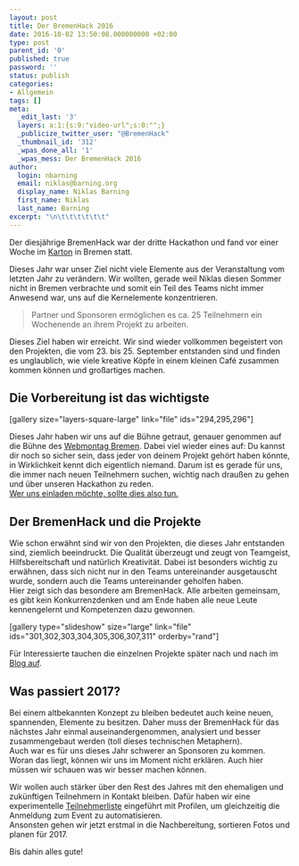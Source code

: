 ```yaml
---
layout: post
title: Der BremenHack 2016
date: 2016-10-02 13:50:08.000000000 +02:00
type: post
parent_id: '0'
published: true
password: ''
status: publish
categories:
- Allgemein
tags: []
meta:
  _edit_last: '3'
  layers: a:1:{s:9:"video-url";s:0:"";}
  _publicize_twitter_user: "@BremenHack"
  _thumbnail_id: '312'
  _wpas_done_all: '1'
  _wpas_mess: Der BremenHack 2016
author:
  login: nbarning
  email: niklas@barning.org
  display_name: Niklas Barning
  first_name: Niklas
  last_name: Barning
excerpt: "\n\t\t\t\t\t\t"
---
```

<p>
				Der diesjährige BremenHack war der dritte Hackathon und fand vor einer Woche im <a href="https://www.facebook.com/Karton-977229215626347/">Karton</a> in Bremen statt.<!--more--></p>
<p>Dieses Jahr war unser Ziel nicht viele Elemente aus der Veranstaltung vom letzten Jahr zu verändern. Wir wollten, gerade weil Niklas diesen Sommer nicht in Bremen verbrachte und somit ein Teil des Teams nicht immer Anwesend war, uns auf die Kernelemente konzentrieren.</p>
<blockquote><p>Partner und Sponsoren ermöglichen es ca. 25 Teilnehmern ein Wochenende an ihrem Projekt zu arbeiten.</p></blockquote>
<p>Dieses Ziel haben wir erreicht. Wir sind wieder vollkommen begeistert von den Projekten, die vom 23. bis 25. September entstanden sind und finden es unglaublich, wie viele kreative Köpfe in einem kleinen Café zusammen kommen können und großartiges machen.</p>
<h2>Die Vorbereitung ist das wichtigste</h2>
<p>[gallery size="layers-square-large" link="file" ids="294,295,296"]</p>
<p>Dieses Jahr haben wir uns auf die Bühne getraut, genauer genommen auf die Bühne des <a href="http://webmontag-bremen.de">Webmontag Bremen</a>. Dabei viel wieder eines auf: Du kannst dir noch so sicher sein, dass jeder von deinem Projekt gehört haben könnte, in Wirklichkeit kennt dich eigentlich niemand. Darum ist es gerade für uns, die immer nach neuen Teilnehmern suchen, wichtig nach draußen zu gehen und über unseren Hackathon zu reden.<br />
<a href="mailto:moin@niklasbarning.de">Wer uns einladen möchte, sollte dies also tun.</a></p>
<h2>Der BremenHack und die Projekte</h2>
<p>Wie schon erwähnt sind wir von den Projekten, die dieses Jahr entstanden sind, ziemlich beeindruckt. Die Qualität überzeugt und zeugt von Teamgeist, Hilfsbereitschaft und natürlich Kreativität. Dabei ist besonders wichtig zu erwähnen, dass sich nicht nur in den Teams untereinander ausgetauscht wurde, sondern auch die Teams untereinander geholfen haben.<br />
Hier zeigt sich das besondere am BremenHack. Alle arbeiten gemeinsam, es gibt kein Konkurrenzdenken und am Ende haben alle neue Leute kennengelernt und Kompetenzen dazu gewonnen.</p>
<p>[gallery type="slideshow" size="large" link="file" ids="301,302,303,304,305,306,307,311" orderby="rand"]</p>
<p>Für Interessierte tauchen die einzelnen Projekte später nach und nach im <a href="http://bremenhack.de/blog/">Blog auf</a>.</p>
<h2>Was passiert 2017?</h2>
<p>Bei einem altbekannten Konzept zu bleiben bedeutet auch keine neuen, spannenden, Elemente zu besitzen. Daher muss der BremenHack für das nächstes Jahr einmal auseinandergenommen, analysiert und besser zusammengebaut werden (toll dieses technischen Metaphern).<br />
Auch war es für uns dieses Jahr schwerer an Sponsoren zu kommen. Woran das liegt, können wir uns im Moment nicht erklären. Auch hier müssen wir schauen was wir besser machen können.</p>
<p>Wir wollen auch stärker über den Rest des Jahres mit den ehemaligen und zukünftigen Teilnehmern in Kontakt bleiben. Dafür haben wir eine experimentelle <a href="http://bremenhack.de/members/">Teilnehmerliste</a> eingeführt mit Profilen, um gleichzeitig die Anmeldung zum Event zu automatisieren.<br />
Ansonsten gehen wir jetzt erstmal in die Nachbereitung, sortieren Fotos und planen für 2017.</p>
<p>Bis dahin alles gute!		</p>
